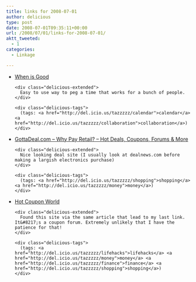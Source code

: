```yaml
---
title: links for 2008-07-01
author: delicious
type: post
date: 2008-07-01T09:35:11+00:00
url: /2008/07/01/links-for-2008-07-01/
aktt_tweeted:
  - 1
categories:
  - Linkage

---
```

<ul class="delicious">
  <li>
    <div class="delicious-link">
      <a href="http://www.whenisgood.net/">When is Good</a>
    </div>
    
    <div class="delicious-extended">
      Easy to use way to peg a time that works for a bunch of people.
    </div>
    
    <div class="delicious-tags">
      (tags: <a href="http://del.icio.us/tazzzzz/calendar">calendar</a> <a href="http://del.icio.us/tazzzzz/collaboration">collaboration</a>)
    </div>
  </li>
  
  <li>
    <div class="delicious-link">
      <a href="http://www.gottadeal.com/">GottaDeal.com &#8211; Why Pay Retail? &#8211; Hot Deals, Coupons, Forums & More</a>
    </div>
    
    <div class="delicious-extended">
      Nice looking deal site (I usually look at dealnews.com before making a largish electronics purchase)
    </div>
    
    <div class="delicious-tags">
      (tags: <a href="http://del.icio.us/tazzzzz/shopping">shopping</a> <a href="http://del.icio.us/tazzzzz/money">money</a>)
    </div>
  </li>
  
  <li>
    <div class="delicious-link">
      <a href="http://www.hotcouponworld.com/forums/index.php">Hot Coupon World</a>
    </div>
    
    <div class="delicious-extended">
      Found this site via the same article that lead to my last link. It&#8217;s a coupon forum. Extremely unlikely that I have the patience for that!
    </div>
    
    <div class="delicious-tags">
      (tags: <a href="http://del.icio.us/tazzzzz/lifehacks">lifehacks</a> <a href="http://del.icio.us/tazzzzz/money">money</a> <a href="http://del.icio.us/tazzzzz/finance">finance</a> <a href="http://del.icio.us/tazzzzz/shopping">shopping</a>)
    </div>
  </li>
</ul>